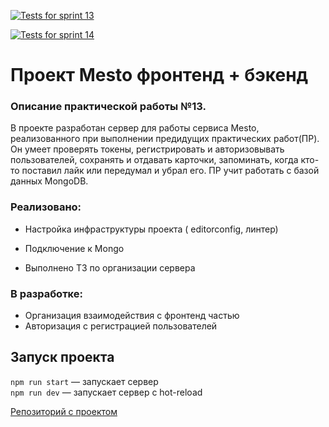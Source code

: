 [![Tests for sprint 13](https://github.com/SergZhikhDev/express-mesto-gha/actions/workflows/tests-13-sprint.yml/badge.svg)](https://github.com/SergZhikhDev/express-mesto-gha/actions/workflows/tests-13-sprint.yml) 

[![Tests for sprint 14](https://github.com/SergZhikhDev/express-mesto-gha/actions/workflows/tests-14-sprint.yml/badge.svg)](https://github.com/SergZhikhDev/express-mesto-gha/actions/workflows/tests-14-sprint.yml)
# Проект Mesto фронтенд + бэкенд 
### Описание практической работы №13.
 В проекте разработан сервер для работы сервиса Mesto,  реализованного при выполнении предидущих практических работ(ПР).
 Он умеет проверять токены, регистрировать и авторизовывать пользователей, сохранять и отдавать карточки, запоминать,
 когда кто-то поставил лайк или передумал и убрал его. ПР  учит  работать с базой данных MongoDB.
 
 ### Реализовано:
 - Настройка инфраструктуры проекта ( editorconfig, линтер)
 
 - Подключение к Mongo
 
 - Выполнено ТЗ по организации сервера

 ### В разработке:

- Организация взаимодействия с фронтенд частью 
- Авторизация с регистрацией пользователей



## Запуск проекта

`npm run start` — запускает сервер   
`npm run dev` — запускает сервер с hot-reload


[Репозиторий с проектом](https://github.com/SergZhikhDev/express-mesto-gha)
